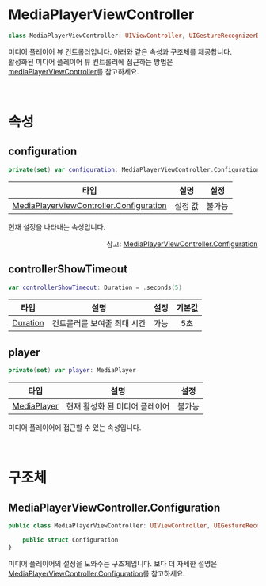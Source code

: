 # MediaPlayerViewController

```swift
class MediaPlayerViewController: UIViewController, UIGestureRecognizerDelegate
```

미디어 플레이어 뷰 컨트롤러입니다. 아래와 같은 속성과 구조체를 제공합니다. <br>
활성화된 미디어 플레이어 뷰 컨트롤러에 접근하는 방법은 [mediaPlayerViewController](../uiviewcontroller/home.md#mediaplayerviewcontroller)를 참고하세요.

<br>

# 속성

## configuration

```swift
private(set) var configuration: MediaPlayerViewController.Configuration
```

|타입|설명|설정|
|:--:|:--:|:--:|
|[MediaPlayerViewController.Configuration](#mediaplayerviewcontrollerconfiguration)|설정 값|불가능|

현재 설정을 나타내는 속성입니다.

<div align="right">
참고: <a href="#mediaplayerviewcontrollerconfiguration">MediaPlayerViewController.Configuration</a>
</div>

## controllerShowTimeout

```swift
var controllerShowTimeout: Duration = .seconds(5)
```

|타입|설명|설정|기본값|
|:--:|:--:|:--:|:--:|
|[Duration](../../struct/duration/home.md)|컨트롤러를 보여줄 최대 시간|가능|5초|

## player

```swift
private(set) var player: MediaPlayer
```

|타입|설명|설정|
|:--:|:--:|:--:|
|[MediaPlayer](../media-player/home.md)|현재 활성화 된 미디어 플레이어|불가능|

미디어 플레이어에 접근할 수 있는 속성입니다.

<br>

# 구조체

## MediaPlayerViewController.Configuration

```swift
public class MediaPlayerViewController: UIViewController, UIGestureRecognizerDelegate {

    public struct Configuration
}
```
미디어 플레이어의 설정을 도와주는 구조체입니다. 보다 더 자세한 설명은 [MediaPlayerViewController.Configuration](../../struct/media-player-view-controller-configuration/home.md)를 참고하세요.

